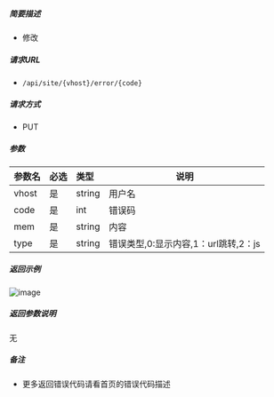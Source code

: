 


##### 简要描述

- 修改

##### 请求URL
- ` /api/site/{vhost}/error/{code} `

##### 请求方式
- PUT

##### 参数

|参数名|必选|类型|说明|
|:----    |:---|:----- |-----   |
|vhost |是  |string |用户名   |
|code |是  |int |错误码   |
|mem |是  |string | 内容    |
|type     |是  |string | 错误类型,0:显示内容,1：url跳转,2：js    |


##### 返回示例 

![image](https://user-images.githubusercontent.com/90588289/133765235-df44d3d8-ef9e-4223-8670-51a4d5cd45ed.png)

##### 返回参数说明 

无

##### 备注 

- 更多返回错误代码请看首页的错误代码描述



